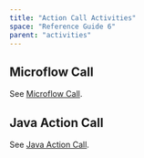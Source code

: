 ```yaml
---
title: "Action Call Activities"
space: "Reference Guide 6"
parent: "activities"
---
```



## Microflow Call

See [Microflow Call](/refguide6/microflow-call).

## Java Action Call

See [Java Action Call](/refguide6/java-action-call).
